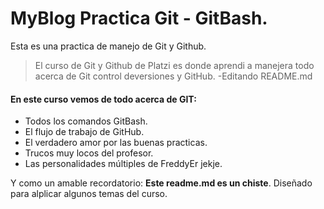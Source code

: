 # MyBlog Practica Git - GitBash.
Esta es una practica de manejo de Git y Github.

> El curso de Git y Github de Platzi es donde aprendi a manejera todo acerca de Git control deversiones y GitHub.
> -Editando README.md

#### En este curso vemos de todo acerca de GIT:

- Todos los comandos GitBash.
- El flujo de trabajo de GitHub.
- El verdadero amor por las buenas practicas.
- Trucos muy locos del profesor.
- Las personalidades múltiples de FreddyEr jekje.

Y como un amable recordatorio: **Este readme.md es un chiste**. Diseñado para alplicar algunos temas del curso.
